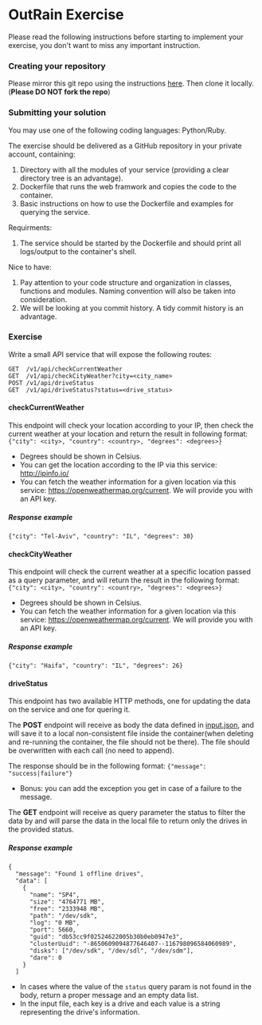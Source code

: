 # OutRain Exercise
Please read the following instructions before starting to implement your exercise, you don't want to miss any important instruction.

### Creating your repository 

Please mirror this git repo using the instructions [here](https://help.github.com/articles/duplicating-a-repository). Then clone it locally. 
(**Please DO NOT fork the repo**)

### Submitting your solution
You may use one of the following coding languages: Python/Ruby.

The exercise should be delivered as a GitHub repository in your private account, containing:
1. Directory with all the modules of your service (providing a clear directory tree is an advantage).
2. Dockerfile that runs the web framwork and copies the code to the container.
3. Basic instructions on how to use the Dockerfile and examples for querying the service.

Requirments:
1. The service should be started by the Dockerfile and should print all logs/output to the container's shell.

Nice to have:
1. Pay attention to your code structure and organization in classes, functions and modules. Naming convention will also be taken into consideration.
2. We will be looking at you commit history. A tidy commit history is an advantage.


### Exercise
Write a small API service that will expose the following routes:

~~~
GET  /v1/api/checkCurrentWeather
GET  /v1/api/checkCityWeather?city=<city_name>
POST /v1/api/driveStatus
GET  /v1/api/driveStatus?status=<drive_status>
~~~

#### checkCurrentWeather
This endpoint will check your location according to your IP, then check the current weather at your location and return the result in following format:
`{"city": <city>, "country": <country>, "degrees": <degrees>}`

* Degrees should be shown in Celsius.
* You can get the location according to the IP via this service: http://ipinfo.io/ 
* You can fetch the weather information for a given location via this service: https://openweathermap.org/current. We will provide you with an API key.

##### Response example

~~~
{"city": "Tel-Aviv", "country": "IL", "degrees": 30}
~~~

#### checkCityWeather
This endpoint will check the current weather at a specific location passed as a query parameter, and will return the result in the following format:
`{"city": <city>, "country": <country>, "degrees": <degrees>}`

* Degrees should be shown in Celsius.
* You can fetch the weather information for a given location via this service: https://openweathermap.org/current. We will provide you with an API key.

##### Response example

~~~
{"city": "Haifa", "country": "IL", "degrees": 26}
~~~

#### driveStatus
This endpoint has two available HTTP methods, one for updating the data on the service and one for quering it.

The **POST** endpoint will receive as body the data defined in [input.json](https://github.com/outbrain/core-interview-exercise/blob/master/OutRain-API/input.json), and will save it to a local non-consistent file inside the container(when deleting and re-running the container, the file should not be there).
The file should be overwritten with each call (no need to append).

The response should be in the following format: `{"message": "success|failure"}`

* Bonus: you can add the exception you get in case of a failure to the message. 

The **GET** endpoint will receive as query parameter the status to filter the data by and will parse the data in the local file to return only the drives in the provided status.

##### Response example

```
{
  "message": "Found 1 offline drives",
  "data": [
    {
      "name": "SP4",
      "size": "4764771 MB",
      "free": "2333948 MB",
      "path": "/dev/sdk",
      "log": "0 MB",
      "port": 5660,
      "guid": "db53cc9f02524622005b30b0eb0947e3",
      "clusterUuid": "-8650609094877646407--116798096584060989",
      "disks": ["/dev/sdk", "/dev/sdl", "/dev/sdm"],
      "dare": 0
    }
  ]
```

* In cases where the value of the `status` query param is not found in the body, return a proper message and an empty data list.
* In the input file, each key is a drive and each value is a string representing the drive's information.
